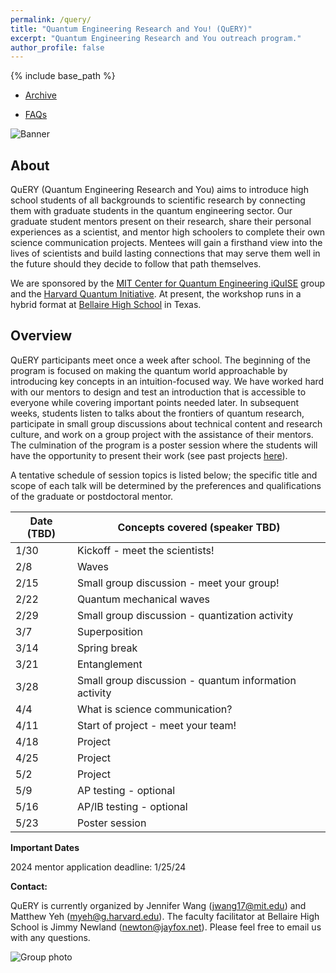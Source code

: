 ```yaml
---
permalink: /query/
title: "Quantum Engineering Research and You! (QuERY)"
excerpt: "Quantum Engineering Research and You outreach program."
author_profile: false
---
```


{% include base_path %}

* [Archive](https://mudyeh.github.io/query/archive)
<!-- * [Sample Projects](https://mudyeh.github.io/query/projects) -->
* [FAQs](https://mudyeh.github.io/query/faq)

![Banner](https://mudyeh.github.io/files/S2023_diffraction_grating.jpg)

About
---

QuERY (Quantum Engineering Research and You) aims to introduce high school students of all backgrounds to scientific research by connecting them with graduate students in the quantum engineering sector. Our graduate student mentors present on their research, share their personal experiences as a scientist, and mentor high schoolers to complete their own science communication projects. Mentees will gain a firsthand view into the lives of scientists and build lasting connections that may serve them well in the future should they decide to follow that path themselves.

We are sponsored by the [MIT Center for Quantum Engineering iQuISE](https://www.iquise.mit.edu/) group and the [Harvard Quantum Initiative](https://quantum.harvard.edu/). At present, the workshop runs in a hybrid format at [Bellaire High School](https://www.houstonisd.org/bellairehigh) in Texas. 


Overview
---
QuERY participants meet once a week after school. The beginning of the program is focused on making the quantum world approachable by introducing key concepts in an intuition-focused way. We have worked hard with our mentors to design and test an introduction that is accessible to everyone while covering important points needed later. In subsequent weeks, students listen to talks about the frontiers of quantum research, participate in small group discussions about technical content and research culture, and work on a group project with the assistance of their mentors. The culmination of the program is a poster session where the students will have the opportunity to present their work (see past projects [here](https://mudyeh.github.io/query/archive)).

A tentative schedule of session topics is listed below; the specific title and scope of each talk will be determined by the preferences and qualifications of the graduate or postdoctoral mentor.

| Date (TBD)      | Concepts covered (speaker TBD) |
| ----------- | ----------- |
| 1/30 | Kickoff - meet the scientists! |
| 2/8      | Waves       |
| 2/15      | Small group discussion - meet your group!       |
| 2/22   | Quantum mechanical waves        |
| 2/29      | Small group discussion - quantization activity      |
| 3/7   | Superposition        |
| 3/14      | Spring break       |
| 3/21   | Entanglement        |
| 3/28      | Small group discussion - quantum information activity       |
| 4/4   | What is science communication?        |
| 4/11      | Start of project - meet your team!       |
| 4/18   | Project       |
| 4/25      | Project      |
| 5/2   | Project       |
| 5/9   | AP testing - optional       |
| 5/16   | AP/IB testing - optional        |
| 5/23   | Poster session        |

__Important Dates__<br>

2024 mentor application deadline: 1/25/24

__Contact:__<br>

QuERY is currently organized by Jennifer Wang (jwang17@mit.edu) and Matthew Yeh (myeh@g.harvard.edu). The faculty facilitator at Bellaire High School is Jimmy Newland (newton@jayfox.net). Please feel free to email us with any questions.

![Group photo](https://mudyeh.github.io/files/S2023_group_photo.jpg)
